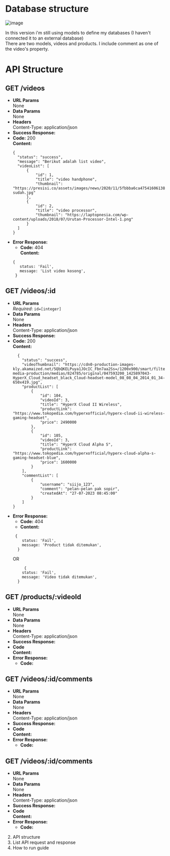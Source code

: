 # Database structure
   
![image](https://github.com/kubade123/gg-midterm/assets/86041365/f2ca25b1-9782-470f-b32f-b8cf6d8739b5)

In this version i'm still using models to define my databases (I haven't connected it to an external database)  
There are two models, videos and products. I include comment as one of the video's property.

# API Structure
## GET /videos
- **URL Params**  
  None
- **Data Params**  
  None
- **Headers**  
  Content-Type: application/json
- **Success Response:**  
- **Code:** 200  
  **Content:**
  ```
  {
    "status": "success",
    "message": "Berikut adalah list video",
    "videoList": [
        {
            "id": 1,
            "title": "video handphone",
            "thumbnail": "https://presisi.co/assets/images/news/2020/11/5fbbba6ca47541606138476-sudah.jpg"
        },
        {
            "id": 2,
            "title": "video processor",
            "thumbnail": "https://laptopnesia.com/wp-content/uploads/2018/07/Urutan-Processor-Intel-1.png"
        }
    ]
  }
   ```
- **Error Response:**  
     - **Code:** 404  
       **Content:**
   ```
   {
      status: 'Fail',
      message: 'List video kosong',
    }
    ```
## GET /videos/:id
- **URL Params**  
  _Required_: ```id=[integer]```
- **Data Params**  
  None
- **Headers**  
  Content-Type: application/json
- **Success Response:**  
- **Code:** 200    
  **Content:**
   ```
     {
       "status": "success",
       "videoThumbnail": "https://cdn0-production-images-kly.akamaized.net/5QbQKELPuya1JOcIC_Fbn7aa2Ss=/1200x900/smart/filters:quality(75):strip_icc():format(jpeg)/kly-media-production/medias/824785/original/047593200_1425897043-HyperX_Cloud_headset_black_Cloud-headset-model_08_08_04_2014_01_34-650x419.jpg",
       "productList": [
           {
               "id": 104,
               "videoId": 3,
               "title": "HyperX Cloud II Wireless",
               "productLink": "https://www.tokopedia.com/hyperxofficial/hyperx-cloud-ii-wireless-gaming-headset",
               "price": 2490000
           },
           {
               "id": 105,
               "videoId": 3,
               "title": "HyperX Cloud Alpha S",
               "productLink": "https://www.tokopedia.com/hyperxofficial/hyperx-cloud-alpha-s-gaming-headset-blue",
               "price": 1600000
           }
       ],
       "commentList": [
           {
               "username": "siijo_123",
               "comment": "pelan-pelan pak sopir",
               "createdAt": "27-07-2023 08:45:00"
           }
       ]
   }
   ```  
- **Error Response:**  
     - **Code:** 404
     - **Content:**
  ```
   {
      status: 'Fail',
      message: 'Product tidak ditemukan',
    }
   ```
     OR
  ```
       {
      status: 'Fail',
      message: 'Video tidak ditemukan',
    }
  ```
  
## GET /products/:videoId
- **URL Params**  
  None
- **Data Params**  
  None
- **Headers**  
  Content-Type: application/json
- **Success Response:**  
- **Code**  
  **Content:**  
- **Error Response:**  
     - **Code:**
 

## GET /videos/:id/comments
- **URL Params**  
  None
- **Data Params**  
  None
- **Headers**  
  Content-Type: application/json
- **Success Response:**  
- **Code**  
  **Content:**  
- **Error Response:**  
     - **Code:**
 

## GET /videos/:id/comments
- **URL Params**  
  None
- **Data Params**  
  None
- **Headers**  
  Content-Type: application/json
- **Success Response:**  
- **Code**  
  **Content:**  
- **Error Response:**  
     - **Code:**



2. API structure
3. List API request and response
4. How to run guide

